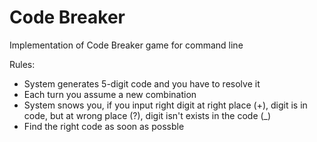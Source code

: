 # Code Breaker

Implementation of Code Breaker game for command line

Rules:
   * System generates 5-digit code and you have to resolve it
   * Each turn you assume a new combination
   * System snows you, if you input right digit at right place (+), digit is in code, but at wrong place (?), digit isn't exists in the code (_)
   * Find the right code as soon as possble